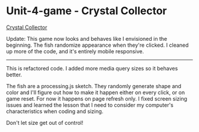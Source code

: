 # Unit-4-game - Crystal Collector

[Crystal Collector](https://rkaseman.github.io/unit-04-game-crystal-collector/)

Update:
This game now looks and behaves like I envisioned in the beginning. The fish randomize appearance when they're clicked. I cleaned up more of the code, and it's entirely mobile responsive.

- - - -

This is refactored code. I added more media query sizes so it 
behaves better.

The fish are a processing.js sketch. They randomly generate shape 
and color and I'll figure out how to make it happen either on every 
click, or on game reset. For now it happens on page refresh only. I 
fixed screen sizing issues and learned the lesson that I need to 
consider my computer's characteristics when coding and sizing.

Don't let size get out of control!
